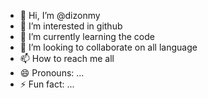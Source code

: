 - 👋 Hi, I’m @dizonmy
- 👀 I’m interested in github
- 🌱 I’m currently learning the code
- 💞️ I’m looking to collaborate on all language
- 📫 How to reach me all
- 😄 Pronouns: ...
- ⚡ Fun fact: ...

<!---
princessdizon/princessdizon is a ✨ special ✨ repository because its `README.md` (this file) appears on your GitHub profile.
You can click the Preview link to take a look at your changes.
--->
